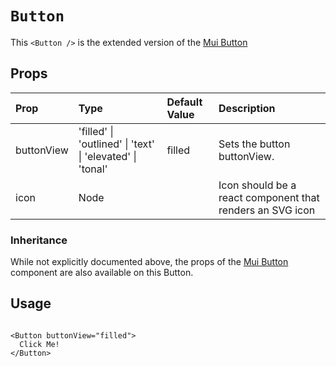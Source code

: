 # `Button`

This `<Button />` is the extended version of the [Mui Button](https://mui.com/api/button/)

## Props

| Prop       | Type                                                      | Default Value | Description                                               |
| :--------- | :-------------------------------------------------------- | :------------ | :-------------------------------------------------------- |
| buttonView | 'filled' \| 'outlined' \| 'text' \| 'elevated' \| 'tonal' | filled        | Sets the button buttonView.                               |
| icon       | Node                                                      |               | Icon should be a react component that renders an SVG icon |

### Inheritance

While not explicitly documented above, the props of the [Mui Button](https://mui.com/api/button/) component are also available on this Button.

## Usage

```

<Button buttonView="filled">
  Click Me!
</Button>

```
